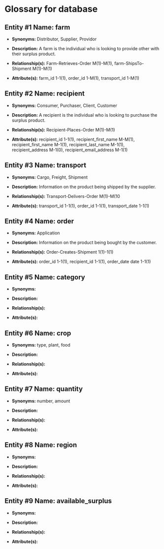 # Glossary for database

## Entity #1 Name: farm

   - **Synonyms:** Distributor, Supplier, Providor
  
   - **Description:** A farm is the individual who is looking to provide other with their surplus product.
  
   - **Relationship(s):** Farm-Retrieves-Order M(1)-M(1), farm-ShipsTo-Shipment M(1)-M(1)
   
   - **Attribute(s):** farm_id 1-1(1), order_id 1-M(1), transport_id 1-M(1)

## Entity #2 Name: recipient

   - **Synonyms:** Consumer, Purchaser, Client, Customer
   
   - **Description:** A recipient is the individual who is looking to purchase the surplus product.
   
   - **Relationship(s):** Recipient-Places-Order M(1)-M(1)
   
   - **Attribute(s):** recipient_id 1-1(1), recipient_first_name M-M(1), recipient_first_name M-1(1), recipient_last_name M-1(1), recipient_address M-1(0), recipient_email_address M-1(1)
   
## Entity #3 Name: transport

   - **Synonyms:** Cargo, Freight, Shipment
   
   - **Description:** Information on the product being shipped by the supplier.
   
   - **Relationship(s):** Transport-Delivers-Order M(1)-M(10
   
   - **Attribute(s):** transport_id 1-1(1), order_id 1-1(1), transport_date 1-1(1)
   
## Entity #4 Name: order

   - **Synonyms:** Application
   
   - **Description:** Information on the product being bought by the customer.
   
   - **Relationship(s):** Order-Creates-Shipment 1(1)-1(1)
   
   - **Attribute(s):** order_id 1-1(1), recipient_id 1-1(1), order_date date 1-1(1)
   
## Entity #5 Name: category

   - **Synonyms:** 
   
   - **Description:** 
   
   - **Relationship(s):** 
   
   - **Attribute(s):**
   
## Entity #6 Name: crop

   - **Synonyms:** type, plant, food
   
   - **Description:** 
   
   - **Relationship(s):** 
   
   - **Attribute(s):**
   
## Entity #7 Name: quantity

   - **Synonyms:** number, amount
   
   - **Description:** 
   
   - **Relationship(s):** 
   
   - **Attribute(s):**
   
## Entity #8 Name: region

   - **Synonyms:** 
   
   - **Description:** 
   
   - **Relationship(s):** 
   
   - **Attribute(s):**
 
## Entity #9 Name: available_surplus

   - **Synonyms:** 
   
   - **Description:** 
   
   - **Relationship(s):** 
   
   - **Attribute(s):**
   
